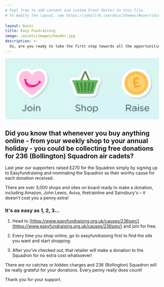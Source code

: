 ```yaml
---
# Feel free to add content and custom Front Matter to this file.
# To modify the layout, see https://jekyllrb.com/docs/themes/#overriding-theme-defaults

layout: basic
title: Easy Fundraising
image: /assets/images/header.jpg
description: >-
  So, are you ready to take the first step towards all the opportunities and benefits that the air cadets can offer you?
---
```


![Become an adult volunteer](/assets/images/easy-fundraising.jpg)

## Did you know that whenever you buy anything online - from your weekly shop to your annual holiday - you could be collecting free donations for 236 (Bollington) Squadron air cadets?

Last year our supporters raised £270 for the Squadron simply by signing up to Easyfundraising and nominating the Squadron as their worthy cause for each donation received.
 
There are over 3,000 shops and sites on board ready to make a donation, including Amazon, John Lewis, Aviva, thetrainline and Sainsbury's – it doesn't cost you a penny extra!
 
### It's as easy as 1, 2, 3...
 
1. Head to [https://www.easyfundraising.org.uk/causes/236sqn/](https://www.easyfundraising.org.uk/causes/236sqn/) and join for free.
 
2. Every time you shop online, go to easyfundraising first to find the site you want and start shopping.
 
3. After you’ve checked out, that retailer will make a donation to the Squadron for no extra cost whatsoever!
 
There are no catches or hidden charges and 236 (Bollington) Squadron will be really grateful for your donations.  Every penny really does count!
 
Thank you for your support.